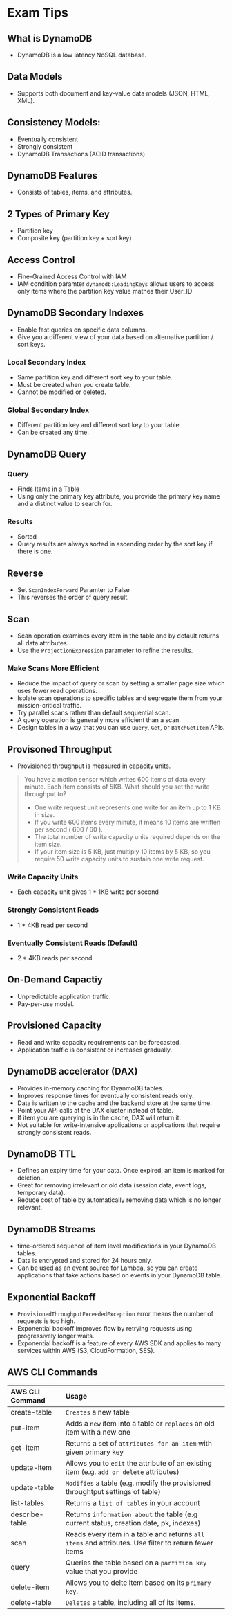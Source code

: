 # Exam Tips
## What is DynamoDB
- DynamoDB is a low latency NoSQL database.
## Data Models
- Supports both document and key-value data models (JSON, HTML, XML).

## Consistency Models:
- Eventually consistent
- Strongly consistent
- DynamoDB Transactions (ACID transactions)

## DynamoDB Features
- Consists of tables, items, and attributes.
## 2 Types of Primary Key
- Partition key
- Composite key  (partition key + sort key)

## Access Control
- Fine-Grained Access Control with IAM
- IAM condition paramter `dynamodb:LeadingKeys` allows users to access only items where the partition key value mathes their User_ID

## DynamoDB Secondary Indexes
- Enable fast queries on specific data columns.
- Give you a different view of your data based on alternative partition / sort keys.
### Local Secondary Index
- Same partition key and different sort key to your table.
- Must be created when you create table.
- Cannot be modified or deleted.
### Global Secondary Index
- Different partition key and different sort key to your table.
- Can be created any time.

## DynamoDB Query
### Query 
- Finds Items in a Table
- Using only the primary key attribute, you provide the primary key name and a distinct value to search for.
### Results
- Sorted
- Query results are always sorted in ascending order by the sort key if there is one.
## Reverse
- Set `ScanIndexForward` Paramter to False
- This reverses the order of query result.

## Scan
- Scan operation examines every item in the table and by default returns all data attributes.
- Use the `ProjectionExpression` parameter to refine the results.

### Make Scans More Efficient
- Reduce the impact of query or scan by setting a smaller page size which uses fewer read operations.
- Isolate scan operations to specific tables and segregate them from your mission-critical traffic.
- Try parallel scans rather than default sequential scan. 
- A query operation is generally more efficient than a scan.
- Design tables in a way that you can use `Query`, `Get`, or `BatchGetItem` APIs.

## Provisoned Throughput
- Provisioned throughput is measured in capacity units.

> You have a motion sensor which writes 600 items of data every minute. Each item consists of 5KB. What should you set the write throughput to?
>
> - One write request unit represents one write for an item up to 1 KB in size. 
> - If you write 600 items every minute, it means 10 items are written per second ( 600 / 60 ). 
> - The total number of write capacity units required depends on the item size. 
> - If your item size is 5 KB, just multiply 10 items by 5 KB, so you require 50 write capacity units to sustain one write request.

### Write Capacity Units
- Each capacity unit gives 1 * 1KB write per second
### Strongly Consistent Reads
- 1 * 4KB read per second
### Eventually Consistent Reads (Default)
- 2 * 4KB reads per second

## On-Demand Capactiy
- Unpredictable application traffic.
- Pay-per-use model.

## Provisioned Capacity
- Read and write capacity requirements can be forecasted.
- Application traffic is consistent or increases gradually.

## DynamoDB accelerator (DAX)
- Provides in-memory caching for DyanmoDB tables.
- Improves response times for eventually consistent reads only.
- Data is written to the cache and the backend store at the same time.
- Point your API calls at the DAX cluster instead of table.
- If item you are querying is in the cache, DAX will return it.
- Not suitable for write-intensive applications or applications that require strongly consistent reads.

## DynamoDB TTL
- Defines an expiry time for your data. Once expired, an item is marked for deletion.
- Great for removing irrelevant or old data (session data, event logs, temporary data).
- Reduce cost of table by automatically removing data which is no longer relevant.

## DynamoDB Streams
- time-ordered sequence of item level modifications in your DynamoDB tables.
- Data is encrypted and stored for 24 hours only.
- Can be used as an event source for Lambda, so you can create applications that take actions based on events in your DynamoDB table.

## Exponential Backoff
- `ProvisionedThroughputExceededException` error means the number of requests is too high.
- Exponential backoff improves flow by retrying requests using progressively longer waits.
- Exponential backoff is a feature of every AWS SDK and applies to many services within AWS (S3, CloudFormation, SES).

## AWS CLI Commands
| AWS CLI Command   | Usage                                                                                     |
|:------------------|:------------------------------------------------------------------------------------------|
| create-table      | `Creates` a new table                                                                     |
| put-item          | Adds a `new` item into a table or `replaces` an old item with a new one                   |
| get-item          | Returns a set of `attributes for an item` with given primary key                          |
| update-item       | Allows you to `edit` the attribute of an existing item (e.g. `add or delete` attributes)  |
| update-table      | `Modifies` a table (e.g. modify the provisioned throughtput settings of table)            |
| list-tables       | Returns a `list of tables` in your account                                                |
| describe-table    | Returns `information about` the table (e.g current status, creation date, pk, indexes)    |
| scan              | Reads every item in a table and returns `all items` and attributes. Use filter to return fewer items|
| query             | Queries the table based on a `partition key` value that you provide                       |
| delete-item       | Allows you to delte item based on its `primary key`.                                      |
| delete-table      | `Deletes` a table, including all of its items.                                            |







